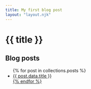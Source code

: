 ```yaml
---
title: My first blog post
layout: "layout.njk"
---
```


# {{ title }}

## Blog posts

<ul>
  {%  for post in collections.posts %}
  <li><a href="{{ post.url }}">{{ post.data.title }}</li>
  {% endfor %}
</ul>
